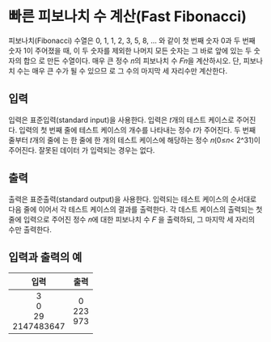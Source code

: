 # 빠른 피보나치 수 계산(Fast Fibonacci)

피보나치(Fibonacci) 수열은 0, 1, 1, 2, 3, 5, 8, ... 와 같이 첫 번째 숫자 0과 두 번째 숫자 1이 주어졌을 때, 이 두 숫자를 제외한 나머지 모든 숫자는 그 바로 앞에 있는 두 숫자의 합으 로 만든 수열이다.
매우 큰 정수 𝑛의 피보나치 수 𝐹𝑛을 계산하시오. 단, 피보나치 수는 매우 큰 수가 될 수 있으므 로 그 수의 마지막 세 자리수만 계산한다.

## 입력

입력은 표준입력(standard input)을 사용한다. 입력은 𝑡개의 테스트 케이스로 주어진다. 입력의 첫 번째 줄에 테스트 케이스의 개수를 나타내는 정수 𝑡가 주어진다. 두 번째 줄부터 𝑡개의 줄에 는 한 줄에 한 개의 테스트 케이스에 해당하는 정수 𝑛(0≤𝑛< 2^31)이 주어진다. 잘못된 데이터 가 입력되는 경우는 없다.

## 출력

출력은 표준출력(standard output)을 사용한다. 입력되는 테스트 케이스의 순서대로 다음 줄에 이어서 각 테스트 케이스의 결과를 출력한다. 각 데스트 케이스의 출력되는 첫 줄에 입력으로 주어진 정수 𝑛에 대한 피보나치 수 𝐹 을 출력하되, 그 마지막 세 자리의 수만 출력한다.

## 입력과 출력의 예

|             입력              |         출력          |
| :---------------------------: | :-------------------: |
| 3<br/>0<br/>29<br/>2147483647 | 0 <br/> 223 <br/> 973 |
